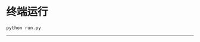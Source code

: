 # 终端运行

```shell
python run.py
```
******************************************************************************************************************************************************************************************************************************************************************************************************************************************************************************************************************************************************************************************************************************************************************************************************************************************************************************************************************************************************